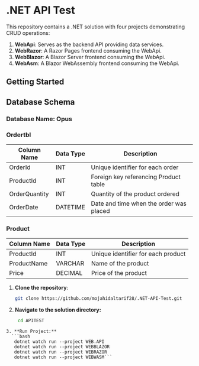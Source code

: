 # .NET API Test

This repository contains a .NET solution with four projects demonstrating CRUD operations:

1. **WebApi**: Serves as the backend API providing data services.
2. **WebRazor**: A Razor Pages frontend consuming the WebApi.
3. **WebBlazor**: A Blazor Server frontend consuming the WebApi.
4. **WebAsm**: A Blazor WebAssembly frontend consuming the WebApi.

## Getting Started
## Database Schema
### Database Name: Opus
### Ordertbl

| Column Name   | Data Type | Description        |
|---------------|-----------|--------------------|
| OrderId       | INT       | Unique identifier for each order |
| ProductId     | INT       | Foreign key referencing Product table |
| OrderQuantity | INT       | Quantity of the product ordered |
| OrderDate     | DATETIME  | Date and time when the order was placed |

### Product

| Column Name | Data Type | Description        |
|-------------|-----------|--------------------|
| ProductId   | INT       | Unique identifier for each product |
| ProductName | VARCHAR   | Name of the product |
| Price       | DECIMAL   | Price of the product |

1. **Clone the repository**:

   ```bash
   git clone https://github.com/mojahidaltarif28/.NET-API-Test.git 
     ```
2.  **Navigate to the solution directory:**
    ```bash
     cd APITEST
  ```
3. **Run Project:**
    ```bash
     dotnet watch run --project WEB.API
     dotnet watch run --project WEBBLAZOR
     dotnet watch run --project WEBRAZOR
     dotnet watch run --project WEBWASM```
